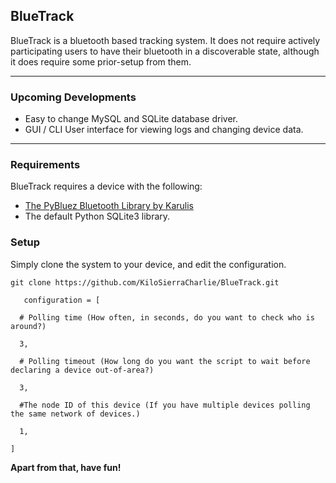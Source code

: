 ## BlueTrack ##
BlueTrack is a bluetooth based tracking system. It does not require actively participating users to have their bluetooth in a discoverable state, although it does require some prior-setup from them.

----------

### Upcoming Developments ###

 - Easy to change MySQL and SQLite database driver.
 - GUI / CLI User interface for viewing logs and changing device data.

----------

### Requirements ###
BlueTrack requires a device with the following:

 - [The PyBluez Bluetooth Library by Karulis](https://github.com/karulis/pybluez)
 - The default Python SQLite3 library.

### Setup ###

Simply clone the system to your device, and edit the configuration.
```
git clone https://github.com/KiloSierraCharlie/BlueTrack.git
```

```
   configuration = [

  # Polling time (How often, in seconds, do you want to check who is around?)
  
  3,
  
  # Polling timeout (How long do you want the script to wait before declaring a device out-of-area?)
  
  3,
  
  #The node ID of this device (If you have multiple devices polling the same network of devices.)
  
  1,
  
]
```

**Apart from that, have fun!**

